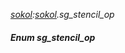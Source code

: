 _[sokol](../../modules/sokol/sokol-module.md):[sokol](../../modules/sokol/sokol-module.md).sg\_stencil\_op_
##### Enum sg\_stencil\_op
